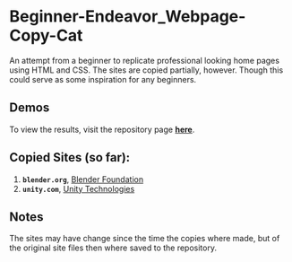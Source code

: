# Beginner-Endeavor_Webpage-Copy-Cat

An attempt from a beginner to replicate professional looking home pages using HTML and CSS. The sites are copied partially, however. Though this 
could serve as some inspiration for any beginners.

## Demos
To view the results, visit the repository page **[here](https://kchuene.github.io/Beginner-Endeavor_Webpage-Copy-Cat/)**.

## Copied Sites (so far):
1. **`blender.org`**, [Blender Foundation](https://www.blender.org/)
2. **`unity.com`**, [Unity Technologies](https://unity.com/)

## Notes
The sites may have change since the time the copies where made, but of the original site files then where saved to 
the repository. 
